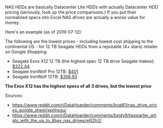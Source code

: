 NAS HDDs are basically Datacenter Lite HDDs with actually Datacenter HDD pricing (seriously, look up the price comparisons.) If you put their normalized specs into Excel NAS drives are actually a worse value for money.

Here's an example (as of 2019-07-12):

The following are the lowest prices - including lowest cost shipping to the continental US - for 12 TB Seagate HDDs from a reputable (4+ stars) retailer on Google Shopping:

* Seagate Exos X12 12 TB (the highest spec 12 TB drive Seagate makes): [$322.44](https://www.provantage.com/seagate-st12000nm0007sp~7SEG914W.htm)
* Seagate IronWolf Pro 12TB: [$401](https://www.discountbandit.com/seagate-ironwolf-pro-12tb-3-5-internal-desktop-hard-drive-sata-6gb-s-7200rp.html)
* Seagate IronWolf 12TB: [$356.93](https://www.newegg.com/p/N82E16822172025?item=N82E16822172025)

**The Exos X12 has the highest specs of all 3 drives, but the lowest price**

Sources:

* https://www.reddit.com/r/DataHoarder/comments/bval61/nas_drive_prices_google_sheet/epnhsgu/
* https://www.reddit.com/r/DataHoarder/comments/bxidy9/twoparter_whats_with_the_up_to_8bay_nas_drives/etll2h2/

